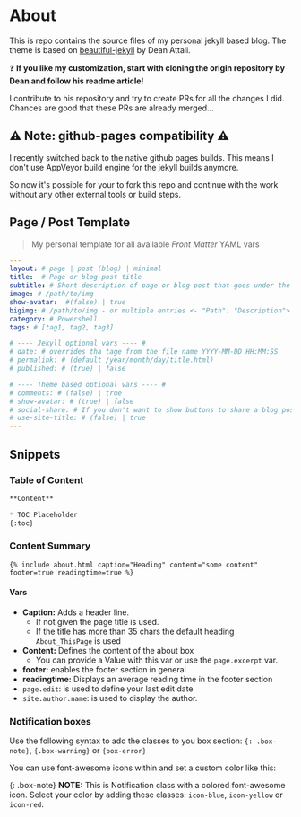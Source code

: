 # About

This is repo contains the source files of my personal jekyll based blog.
The theme is based on [beautiful-jekyll](https://github.com/daattali/beautiful-jekyll) by Dean Attali.

❓ **If you like my customization, start with cloning the origin repository by Dean and follow his readme article!**

I contribute to his repository and try to create PRs for all the changes I did. Chances are good that these PRs are already merged...


## ⚠️ Note: github-pages compatibility ⚠️

I recently switched back to the native github pages builds. This means I don't use AppVeyor build engine for the
jekyll builds anymore.

So now it's possible for your to fork this repo and continue with the work without any other external tools or build
steps.

## Page / Post Template
> My personal template for all available *Front Matter* YAML vars

```YAML
---
layout: # page | post (blog) | minimal
title:	# Page or blog post title
subtitle: # Short description of page or blog post that goes under the title
image: # /path/to/img
show-avatar:  #(false) | true
bigimg:	# /path/to/img - or multiple entries <- "Path": "Description">
category: # Powershell
tags: # [tag1, tag2, tag3]

# ---- Jekyll optional vars ---- #
# date: # overrides tha tage from the file name YYYY-MM-DD HH:MM:SS
# permalink: # (default /year/month/day/title.html)
# published: # (true) | false

# ---- Theme based optional vars ---- #
# comments: # (false) | true
# show-avatar: # (true) | false
# social-share: # If you don't want to show buttons to share a blog post on social media, use social-share: false (this feature is turned on by default).
# use-site-title: # (false) | true
---
```

## Snippets

### Table of Content

```markdown
**Content**

* TOC Placeholder
{:toc}
```

### Content Summary
```
{% include about.html caption="Heading" content="some content"  footer=true readingtime=true %}
```

#### Vars

- **Caption:** Adds a header line.
  - If not given the page title is used.
  - If the title has more than 35 chars the default heading `About_ThisPage` is used
- **Content:** Defines the content of the about box
  - You can provide a Value with this var or use the `page.excerpt` var.
- **footer:** enables the footer section in general
- **readingtime:** Displays an average reading time in the footer section
- `page.edit`: is used to define your last edit date
- `site.author.name`: is used to display the author.

### Notification boxes

Use the following syntax to add the classes to you box section: `{: .box-note}`, `{.box-warning}` or `{box-error}`

You can use font-awesome icons within and set a custom color like this:

{: .box-note}
<i class="fa fa-commenting icon-blue" aria-hidden="true"></i> **NOTE:** This is Notification class with a colored
font-awesome icon. Select your color by adding these classes: `icon-blue`, `icon-yellow` or `icon-red`.
